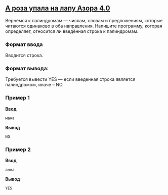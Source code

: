 ## [А роза упала на лапу Азора 4.0](../../../solutions/3.1/31_e.py)

Вернёмся к палиндромам — числам, словам и предложениям, которые читаются одинаково в оба направления.
Напишите программу, которая определяет, относится ли введённая строка к палиндромам.

### Формат ввода

Вводится строка.

### Формат вывода:

Требуется вывести YES — если введенная строка является палиндромом, иначе – NO.

### Пример 1

**Ввод**
```plaintext
мама
```

**Вывод**
```plaintext
NO
```

### Пример 2

**Ввод**
```plaintext
анна
```

**Вывод**
```plaintext
YES
```